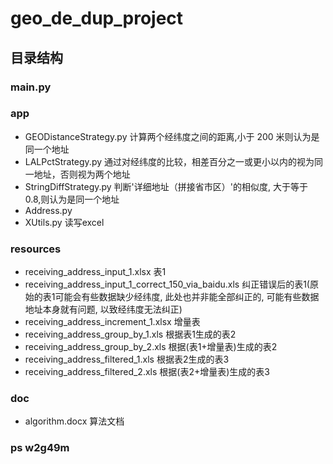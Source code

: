 # geo_de_dup_project

## 目录结构
### main.py
### app
* GEODistanceStrategy.py 计算两个经纬度之间的距离,小于 200 米则认为是同一个地址
* LALPctStrategy.py 通过对经纬度的比较，相差百分之一或更小以内的视为同一地址，否则视为两个地址
* StringDiffStrategy.py 判断'详细地址（拼接省市区）'的相似度, 大于等于 0.8,则认为是同一个地址
* Address.py
* XUtils.py 
读写excel
### resources
* receiving_address_input_1.xlsx 表1
* receiving_address_input_1_correct_150_via_baidu.xls 纠正错误后的表1(原始的表1可能会有些数据缺少经纬度, 此处也并非能全部纠正的, 可能有些数据地址本身就有问题, 以致经纬度无法纠正)
* receiving_address_increment_1.xlsx 增量表
* receiving_address_group_by_1.xls 根据表1生成的表2
* receiving_address_group_by_2.xls 根据(表1+增量表)生成的表2
* receiving_address_filtered_1.xls 根据表2生成的表3
* receiving_address_filtered_2.xls 根据(表2+增量表)生成的表3
### doc
* algorithm.docx 
算法文档

### ps w2g49m